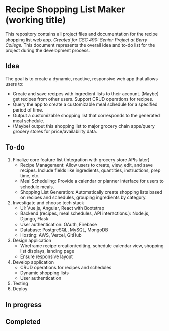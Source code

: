 # Recipe Shopping List Maker (working title)
This repository contains all project files and documentation for the recipe shopping list web app.  *Created for CSC 490: Senior Project at Berry College.*  This document represents the overall idea and to-do list for the project during the development process.

## Idea

The goal is to create a dynamic, reactive, responsive web app that allows users to:
- Create and save recipes with ingredient lists to their account.  (Maybe) get recipes from other users.  Support CRUD operations for recipes.
- Query the app to create a customizable meal schedule for a specified period of time.
- Output a customizable shopping list that corresponds to the generated meal schedule.
- (Maybe) output this shopping list to major grocery chain apps/query grocery stores for price/availability data.

## To-do

1. Finalize core feature list (Integration with grocery store APIs later)
    - Recipe Management: Allow users to create, view, edit, and save recipes. Include fields like ingredients, quantities, instructions, prep time, etc.
    - Meal Scheduling: Provide a calendar or planner interface for users to schedule meals.
    - Shopping List Generation: Automatically create shopping lists based on recipes and schedules, grouping ingredients by category.
2. Investigate and choose tech stack
    - UI: Vue.js, Angular, React with Bootstrap
    - Backend (recipes, meal schedules, API interactions.): Node.js, Django, Flask
    - User authentication: OAuth, Firebase
    - Database: PostgreSQL, MySQL, MongoDB
    - Hosting: AWS, Vercel, GitHub
3. Design application
    - Wireframe recipe creation/editing, schedule calendar view, shopping list displays, landing page
    - Ensure responsive layout
4. Develop application
    - CRUD operations for recipes and schedules
    - Dynamic shopping lists
    - User authentication
5. Testing
6. Deploy

## In progress

## Completed
